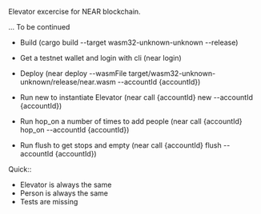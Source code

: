 Elevator excercise for NEAR blockchain.

... To be continued


- Build (cargo build --target wasm32-unknown-unknown --release)
- Get a testnet wallet and login with cli (near login)
- Deploy (near deploy --wasmFile target/wasm32-unknown-unknown/release/near.wasm --accountId {accountId})

- Run new to instantiate Elevator  (near call {accountId} new --accountId {accountId})

- Run hop_on a number of times to add people (near call {accountId} hop_on --accountId {accountId})
- Run flush to get stops and empty (near call {accountId} flush --accountId {accountId})

Quick::

- Elevator is always the same
- Person is always the same
- Tests are missing
